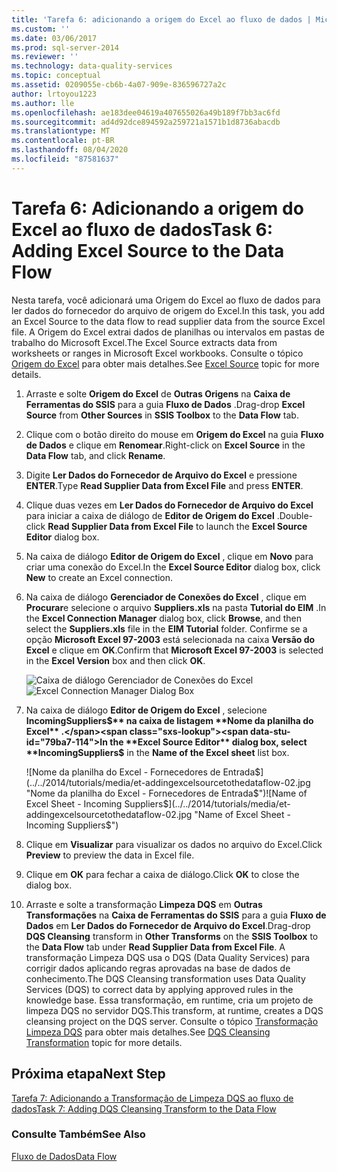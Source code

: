 ```yaml
---
title: 'Tarefa 6: adicionando a origem do Excel ao fluxo de dados | Microsoft Docs'
ms.custom: ''
ms.date: 03/06/2017
ms.prod: sql-server-2014
ms.reviewer: ''
ms.technology: data-quality-services
ms.topic: conceptual
ms.assetid: 0209055e-cb6b-4a07-909e-836596727a2c
author: lrtoyou1223
ms.author: lle
ms.openlocfilehash: ae183dee04619a407655026a49b189f7bb3ac6fd
ms.sourcegitcommit: ad4d92dce894592a259721a1571b1d8736abacdb
ms.translationtype: MT
ms.contentlocale: pt-BR
ms.lasthandoff: 08/04/2020
ms.locfileid: "87581637"
---
```

# <a name="task-6-adding-excel-source-to-the-data-flow"></a><span data-ttu-id="79ba7-102">Tarefa 6: Adicionando a origem do Excel ao fluxo de dados</span><span class="sxs-lookup"><span data-stu-id="79ba7-102">Task 6: Adding Excel Source to the Data Flow</span></span>
  <span data-ttu-id="79ba7-103">Nesta tarefa, você adicionará uma Origem do Excel ao fluxo de dados para ler dados do fornecedor do arquivo de origem do Excel.</span><span class="sxs-lookup"><span data-stu-id="79ba7-103">In this task, you add an Excel Source to the data flow to read supplier data from the source Excel file.</span></span> <span data-ttu-id="79ba7-104">A Origem do Excel extrai dados de planilhas ou intervalos em pastas de trabalho do Microsoft Excel.</span><span class="sxs-lookup"><span data-stu-id="79ba7-104">The Excel Source extracts data from worksheets or ranges in Microsoft Excel workbooks.</span></span> <span data-ttu-id="79ba7-105">Consulte o tópico [Origem do Excel](../integration-services/data-flow/excel-source.md) para obter mais detalhes.</span><span class="sxs-lookup"><span data-stu-id="79ba7-105">See [Excel Source](../integration-services/data-flow/excel-source.md) topic for more details.</span></span>

1.  <span data-ttu-id="79ba7-106">Arraste e solte **Origem do Excel** de **Outras Origens** na **Caixa de Ferramentas do SSIS** para a guia **Fluxo de Dados** .</span><span class="sxs-lookup"><span data-stu-id="79ba7-106">Drag-drop **Excel Source** from **Other Sources** in **SSIS Toolbox** to the **Data Flow** tab.</span></span>

2.  <span data-ttu-id="79ba7-107">Clique com o botão direito do mouse em **Origem do Excel** na guia **Fluxo de Dados** e clique em **Renomear**.</span><span class="sxs-lookup"><span data-stu-id="79ba7-107">Right-click on **Excel Source** in the **Data Flow** tab, and click **Rename**.</span></span>

3.  <span data-ttu-id="79ba7-108">Digite **Ler Dados do Fornecedor de Arquivo do Excel** e pressione **ENTER**.</span><span class="sxs-lookup"><span data-stu-id="79ba7-108">Type **Read Supplier Data from Excel File** and press **ENTER**.</span></span>

4.  <span data-ttu-id="79ba7-109">Clique duas vezes em **Ler Dados do Fornecedor de Arquivo do Excel** para iniciar a caixa de diálogo de **Editor de Origem do Excel** .</span><span class="sxs-lookup"><span data-stu-id="79ba7-109">Double-click **Read Supplier Data from Excel File** to launch the **Excel Source Editor** dialog box.</span></span>

5.  <span data-ttu-id="79ba7-110">Na caixa de diálogo **Editor de Origem do Excel** , clique em **Novo** para criar uma conexão do Excel.</span><span class="sxs-lookup"><span data-stu-id="79ba7-110">In the **Excel Source Editor** dialog box, click **New** to create an Excel connection.</span></span>

6.  <span data-ttu-id="79ba7-111">Na caixa de diálogo **Gerenciador de Conexões do Excel** , clique em **Procurar**e selecione o arquivo **Suppliers.xls** na pasta **Tutorial do EIM** .</span><span class="sxs-lookup"><span data-stu-id="79ba7-111">In the **Excel Connection Manager** dialog box, click **Browse**, and then select the **Suppliers.xls** file in the **EIM Tutorial** folder.</span></span> <span data-ttu-id="79ba7-112">Confirme se a opção **Microsoft Excel 97-2003** está selecionada na caixa **Versão do Excel** e clique em **OK**.</span><span class="sxs-lookup"><span data-stu-id="79ba7-112">Confirm that **Microsoft Excel 97-2003** is selected in the **Excel Version** box and then click **OK**.</span></span>

     <span data-ttu-id="79ba7-113">![Caixa de diálogo Gerenciador de Conexões do Excel](../../2014/tutorials/media/et-addingexcelsourcetothedataflow-01.jpg "Caixa de diálogo Gerenciador de Conexões do Excel")</span><span class="sxs-lookup"><span data-stu-id="79ba7-113">![Excel Connection Manager Dialog Box](../../2014/tutorials/media/et-addingexcelsourcetothedataflow-01.jpg "Excel Connection Manager Dialog Box")</span></span>

7.  <span data-ttu-id="79ba7-114">Na caixa de diálogo **Editor de Origem do Excel** , selecione **IncomingSuppliers$** na caixa de listagem **Nome da planilha do Excel** .</span><span class="sxs-lookup"><span data-stu-id="79ba7-114">In the **Excel Source Editor** dialog box, select **IncomingSuppliers$** in the **Name of the Excel sheet** list box.</span></span>

     <span data-ttu-id="79ba7-115">![Nome da planilha do Excel - Fornecedores de Entrada$](../../2014/tutorials/media/et-addingexcelsourcetothedataflow-02.jpg "Nome da planilha do Excel - Fornecedores de Entrada$")</span><span class="sxs-lookup"><span data-stu-id="79ba7-115">![Name of Excel Sheet - Incoming Suppliers$](../../2014/tutorials/media/et-addingexcelsourcetothedataflow-02.jpg "Name of Excel Sheet - Incoming Suppliers$")</span></span>

8.  <span data-ttu-id="79ba7-116">Clique em **Visualizar** para visualizar os dados no arquivo do Excel.</span><span class="sxs-lookup"><span data-stu-id="79ba7-116">Click **Preview** to preview the data in Excel file.</span></span>

9. <span data-ttu-id="79ba7-117">Clique em **OK** para fechar a caixa de diálogo.</span><span class="sxs-lookup"><span data-stu-id="79ba7-117">Click **OK** to close the dialog box.</span></span>

10. <span data-ttu-id="79ba7-118">Arraste e solte a transformação **Limpeza DQS** em **Outras Transformações** na **Caixa de Ferramentas do SSIS** para a guia **Fluxo de Dados** em **Ler Dados do Fornecedor de Arquivo do Excel**.</span><span class="sxs-lookup"><span data-stu-id="79ba7-118">Drag-drop **DQS Cleansing** transform in **Other Transforms** on the **SSIS Toolbox** to the **Data Flow** tab under **Read Supplier Data from Excel File**.</span></span> <span data-ttu-id="79ba7-119">A transformação Limpeza DQS usa o DQS (Data Quality Services) para corrigir dados aplicando regras aprovadas na base de dados de conhecimento.</span><span class="sxs-lookup"><span data-stu-id="79ba7-119">The DQS Cleansing transformation uses Data Quality Services (DQS) to correct data by applying approved rules in the knowledge base.</span></span> <span data-ttu-id="79ba7-120">Essa transformação, em runtime, cria um projeto de limpeza DQS no servidor DQS.</span><span class="sxs-lookup"><span data-stu-id="79ba7-120">This transform, at runtime, creates a DQS cleansing project on the DQS server.</span></span> <span data-ttu-id="79ba7-121">Consulte o tópico [Transformação Limpeza DQS](https://msdn.microsoft.com/library/ee677619.aspx) para obter mais detalhes.</span><span class="sxs-lookup"><span data-stu-id="79ba7-121">See [DQS Cleansing Transformation](https://msdn.microsoft.com/library/ee677619.aspx) topic for more details.</span></span>

## <a name="next-step"></a><span data-ttu-id="79ba7-122">Próxima etapa</span><span class="sxs-lookup"><span data-stu-id="79ba7-122">Next Step</span></span>

[<span data-ttu-id="79ba7-123">Tarefa 7: Adicionando a Transformação de Limpeza DQS ao fluxo de dados</span><span class="sxs-lookup"><span data-stu-id="79ba7-123">Task 7: Adding DQS Cleansing Transform to the Data Flow</span></span>](task-7-adding-dqs-cleansing-transform-to-the-data-flow.md)

### <a name="see-also"></a><span data-ttu-id="79ba7-124">Consulte Também</span><span class="sxs-lookup"><span data-stu-id="79ba7-124">See Also</span></span>

[<span data-ttu-id="79ba7-125">Fluxo de Dados</span><span class="sxs-lookup"><span data-stu-id="79ba7-125">Data Flow</span></span>](../integration-services/data-flow/data-flow.md)
